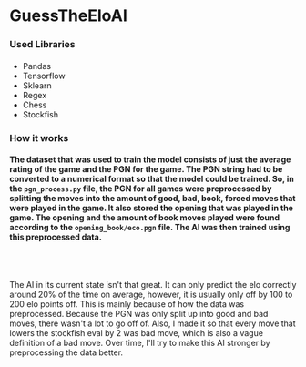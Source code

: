 # GuessTheEloAI
### Used Libraries
####
* Pandas
* Tensorflow
* Sklearn
* Regex
* Chess
* Stockfish

### How it works
#### The dataset that was used to train the model consists of just the average rating of the game and the PGN for the game. The PGN string had to be converted to a numerical format so that the model could be trained. So, in the `pgn_process.py` file, the PGN for all games were preprocessed by splitting the moves into the amount of good, bad, book, forced moves that were played in the game. It also stored the opening that was played in the game. The opening and the amount of book moves played were found according to the `opening_book/eco.pgn` file. The AI was then trained using this preprocessed data.

<br>  
<br>  

The AI in its current state isn't that great. It can only predict the elo correctly around 20% of the time on average, however, it is usually only off by 100 to 200 elo points off. This is mainly because of how the data was preprocessed. Because the PGN was only split up into good and bad moves, there wasn't a lot to go off of. Also, I made it so that every move that lowers the stockfish eval by 2 was bad move, which is also a vague definition of a bad move. Over time, I'll try to make this AI stronger by preprocessing the data better.
